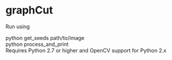 # graphCut

Run using 

python get_seeds path/to/image
<br/>
python process_and_print
<br/>
Requires Python 2.7 or higher and OpenCV support for Python 2.x
